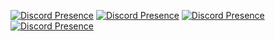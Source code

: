 [![Discord Presence](https://lanyard-profile-readme.vercel.app/api/852800814808694814?hideDiscrim=true)](https://discord.com/users/852800814808694814)
[![Discord Presence](https://lanyard-profile-readme.vercel.app/api/928259219038302258?hideDiscrim=true)](https://discord.com/users/928259219038302258)
[![Discord Presence](https://lanyard-profile-readme.vercel.app/api/341592492224806914?hideDiscrim=true)](https://discord.com/users/341592492224806914)
[![Discord Presence](https://lanyard-profile-readme.vercel.app/api/852103749228036136?hideDiscrim=true)](https://discord.com/users/852103749228036136)
